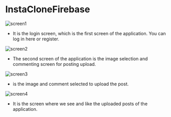 # InstaCloneFirebase
![screen1](https://user-images.githubusercontent.com/82471515/158057522-32954b28-d5aa-4e35-8cd1-8e49e9680379.png)
* It is the login screen, which is the first screen of the application. You can log in here or register.

![screen2](https://user-images.githubusercontent.com/82471515/158057759-d7833750-aaab-415c-a662-ee3bd0b3a1a0.png)
* The second screen of the application is the image selection and commenting screen for posting upload.

![screen3](https://user-images.githubusercontent.com/82471515/158057830-1f75f2d3-66f8-4955-bdc3-e7fb4ac08679.png)
* is the image and comment selected to upload the post.

![screen4](https://user-images.githubusercontent.com/82471515/158057870-fe28f8ea-e8b0-4d61-916e-617f3f28f145.png)
* It is the screen where we see and like the uploaded posts of the application.
